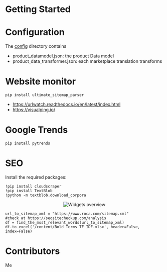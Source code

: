 
Getting Started
===

Configuration
===
The [config](/arv/core/config) directory contains
* product_datamodel.json: the product Data model
* product_data_transformer.json: each marketplace translation transforms

Website monitor
===
```
pip install ultimate_sitemap_parser
```
* https://urlwatch.readthedocs.io/en/latest/index.html
* https://visualping.io/

Google Trends
===
```
pip install pytrends
```
# SEO
Install the required packages:
```
!pip install cloudscraper
!pip install TextBlob
!python -m textblob.download_corpora
```


<p align="center">
    <img src="https://pypi.org/static/images/logo-small.95de8436.svg" title="Widgets overview">
</p>

```
url_to_sitemap_xml = "https://www.roca.com/sitemap.xml"
#check at https://seositecheckup.com/analysis
df = find_the_most_relevant_words(url_to_sitemap_xml)
df.to_excel('/content/Bold Terms TF IDF.xlsx', header=False, index=False)
```

Contributors
===
Me